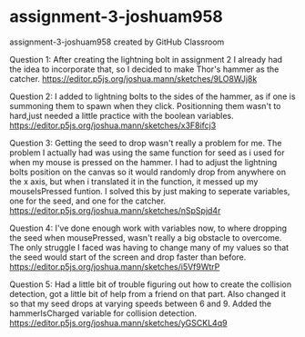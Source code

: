 # assignment-3-joshuam958
assignment-3-joshuam958 created by GitHub Classroom

Question 1: After creating the lightning bolt in assignment 2 I already had the idea to incorporate that, so I decided to make Thor's hammer as the catcher.
https://editor.p5js.org/joshua.mann/sketches/9LO8WJj8k

Question 2: I added to lightning bolts to the sides of the hammer, as if one is summoning them to spawn when they click. Positionning them wasn't to hard,just needed a little practice with the boolean variables.
https://editor.p5js.org/joshua.mann/sketches/x3F8ifcj3

Question 3: Getting the seed to drop wasn't really a problem for me. The problem I actually had was using the same function for seed as i used for when my mouse is pressed on the hammer.
I had to adjust the lightning bolts position on the canvas so it would randomly drop from anywhere on the x axis, but when i translated it in the function, it messed up my mouseIsPressed funtion.
I solved this by just making to seperate variables, one for the seed, and one for the catcher.
https://editor.p5js.org/joshua.mann/sketches/nSpSpjd4r

Question 4: I've done enough work with variables now, to where dropping the seed when mousePressed, wasn't really a big obstacle to overcome. The only struggle I faced was having to change many of my values so that the seed would start of the screen and drop faster than before.
https://editor.p5js.org/joshua.mann/sketches/i5Vf9WtrP

Question 5: Had a little bit of trouble figuring out how to create the collision detection, got a little bit of help from a friend on that part. Also changed it so that my seed drops at varying speeds between 6 and 9. Added the hammerIsCharged variable for collision detection.
https://editor.p5js.org/joshua.mann/sketches/yGSCKL4q9
